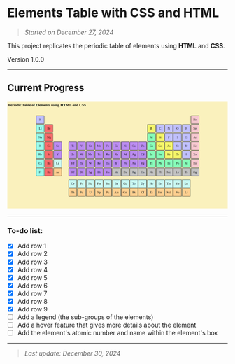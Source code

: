 # Elements Table with CSS and HTML

>_Started on December 27, 2024_

This project replicates the periodic table of elements using **HTML**  and **CSS**.

Version 1.0.0
___

## Current Progress

![table-of-elements](/images/finalPart.png)

___

### To-do list:

- [x] Add row 1
- [x] Add row 2
- [x] Add row 3
- [x] Add row 4
- [x] Add row 5
- [x] Add row 6
- [x] Add row 7
- [x] Add row 8
- [x] Add row 9
- [ ] Add a legend (the sub-groups of the elements)
- [ ] Add a hover feature that gives more details about the element
- [ ] Add the element's atomic number and name within the element's box

___

>_Last update: December 30, 2024_
